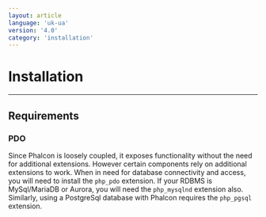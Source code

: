 ```yaml
---
layout: article
language: 'uk-ua'
version: '4.0'
category: 'installation'
---
```

# Installation

* * *

## Requirements

### PDO

Since Phalcon is loosely coupled, it exposes functionality without the need for additional extensions. However certain components rely on additional extensions to work. When in need for database connectivity and access, you will need to install the `php_pdo` extension. If your RDBMS is MySql/MariaDB or Aurora, you will need the `php_mysqlnd` extension also. Similarly, using a PostgreSql database with Phalcon requires the `php_pgsql` extension.